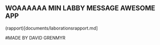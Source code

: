 ## WOAAAAAA MIN LABBY MESSAGE AWESOME APP

(rapport)[documents/laborationsrapport.md]

#MADE BY DAVID GRENMYR